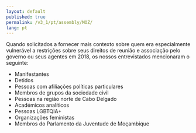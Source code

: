 ```yaml
---
layout: default
published: true
permalink: /v3_1/pt/assembly/MOZ/
lang: pt
---
```


Quando solicitados a fornecer mais contexto sobre quem era especialmente vulnerável a restrições sobre seus direitos de reunião e associação pelo governo ou seus agentes em 2018, os nossos entrevistados mencionaram o seguinte:

- Manifestantes
- Detidos
- Pessoas com afiliações políticas particulares
- Membros de grupos da sociedade civil
- Pessoas na região norte de Cabo Delgado
- Académicos analíticos
- Pessoas LGBTQIA+
- Organizações feministas
- Membros do Parlamento da Juventude de Moçambique
